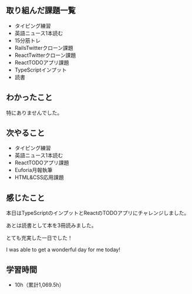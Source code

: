 ## 取り組んだ課題一覧
- タイピング練習
- 英語ニュース1本読む
- 15分筋トレ
- RailsTwitterクローン課題
- ReactTwitterクローン課題
- ReactTODOアプリ課題
- TypeScriptインプット
- 読書
## わかったこと
特にありませんでした。
## 次やること
- タイピング練習
- 英語ニュース1本読む
- ReactTODOアプリ課題
- Euforia月報執筆
- HTML&CSS応用課題
## 感じたこと
本日はTypeScriptのインプットとReactのTODOアプリにチャレンジしました。

あとは読書として本を3冊読みました。

とても充実した一日でした！

I was able to get a wonderful day for me today!

## 学習時間
- 10h（累計1,069.5h）
